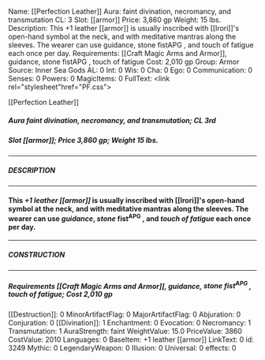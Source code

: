 Name: [[Perfection Leather]]
Aura: faint divination, necromancy, and transmutation
CL: 3
Slot: [[armor]]
Price: 3,860 gp
Weight: 15 lbs.
Description: This +1 leather [[armor]] is usually inscribed with [[Irori]]'s open-hand symbol at the neck, and with meditative mantras along the sleeves. The wearer can use guidance, stone fistAPG , and touch of fatigue each once per day.
Requirements: [[Craft Magic Arms and Armor]], guidance, stone fistAPG , touch of fatigue
Cost: 2,010 gp
Group: Armor
Source: Inner Sea Gods
AL: 0
Int: 0
Wis: 0
Cha: 0
Ego: 0
Communication: 0
Senses: 0
Powers: 0
MagicItems: 0
FullText: <link rel="stylesheet"href="PF.css"><div class="heading"><p class="alignleft">[[Perfection Leather]]</p><div style="clear: both;"></div></div><div><h5><b>Aura </b>faint divination, necromancy, and transmutation; <b>CL </b>3rd</h5><h5><b>Slot </b>[[armor]]; <b>Price </b>3,860 gp; <b>Weight </b>15 lbs.</h5></div><hr/><div><h5><b>DESCRIPTION</b></h5></div><hr/><div><h4><p>This <i>+1 leather [[armor]]</i> is usually inscribed with [[Irori]]'s open-hand symbol at the neck, and with meditative mantras along the sleeves. The wearer can use <i>guidance</i>, <i>stone</i> fist<sup>APG</sup> , and <i>touch of fatigue</i> each once per day.</p></h4></div><hr/><div><h5><b>CONSTRUCTION</b></h5></div><hr/><div><h5><b>Requirements </b>[[Craft Magic Arms and Armor]], <i>guidance</i>, <i>stone fist<sup>APG</sup></i> , <i>touch of fatigue</i>; <b>Cost </b>2,010 gp</h5></div>
[[Destruction]]: 0
MinorArtifactFlag: 0
MajorArtifactFlag: 0
Abjuration: 0
Conjuration: 0
[[Divination]]: 1
Enchantment: 0
Evocation: 0
Necromancy: 1
Transmutation: 1
AuraStrength: faint
WeightValue: 15.0
PriceValue: 3860
CostValue: 2010
Languages: 0
BaseItem: +1 leather [[armor]]
LinkText: 0
id: 3249
Mythic: 0
LegendaryWeapon: 0
Illusion: 0
Universal: 0
effects: 0
